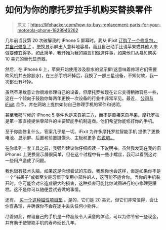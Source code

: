 # 如何为你的摩托罗拉手机购买替换零件

> 原文：<https://lifehacker.com/how-to-buy-replacement-parts-for-your-motorola-phone-1829946262>

几年前当我第 20 次破解我的 iPhone 5 屏幕时，我从 iFixit [订购了一个修复包，并自己修复了](https://www.popularmechanics.com/technology/gadgets/how-to/a11348/i-fixed-my-broken-iphone-screen-and-you-should-too-17250663/) 。更换显示屏出人意料地容易，而且自己动手比请苹果或其他人来做要便宜得多。如此简单，我开始为我的朋友们做这件事，如果他们从易贝购买 10 美元的替代显示器。



然后，在 iPhone 6 上，苹果开始使用涉及胶水的显示屏(这意味着修理它们需要吹风机并去除胶水)，在三部手机坏掉后，我换了一部三星设备，不知何故，我一次都没有坏掉。

虽然苹果故意让你很难修理自己的设备，但摩托罗拉现在让它变得稍微容易一些，这在一个倾向于鼓励你每两年更换一次设备的行业中非常罕见。最近， [公司与 iFixit](https://ifixit.org/blog/11644/motorola-ifixit-partnership/) 合作，并在网站上提供如何自己修理手机的零件和说明。

甚至我那时候的 iPhone 5 零件也是来自第三方，而不是直接来自苹果。摩托罗拉是第一家直接提供零部件的主要智能手机制造商。他们希望你能修好你的手机。

至于你能修复什么，答案几乎是一切。iFixit 为许多摩托罗拉智能手机 提供了更换电池、显示屏、后置和前置摄像头、主板和更多 [的说明。](https://www.ifixit.com/Search?query=motorola&doctype=product&c-doctype_namespace=product)

在你拿到一套工具之前，我强烈建议你仔细阅读一下说明书。虽然我发现在我的旧 iPhones 上更换显示屏很简单，但在这个过程中有一些小螺丝，我可以看到这对一些用户造成了问题。

我也很有技术头脑，如果这是你想尝试的东西，我想你也会这样，但是如果你不是一个“书呆子”或者至少是习惯于使用小部件的人，这可能不适合你。当你的手机裂开时，你可能会对它造成很大的损害，这种损害可能比你试图进行的小修理更糟糕。这不是你可以随便尝试去做的事情。

还有， [买一个这种磁性项目垫](https://www.ifixit.com/Store/Tools/Magnetic-Project-Mat/IF145-167-4) 。是的，它们是 20 美元，但它们非常值得，会让你有条理，并确保你不会在途中丢失任何小物件。

尽管如此，修理自己的手机是一种超级令人满意的体验，可以为你节省一些现金，并有助于使智能手机的寿命延长几年。
